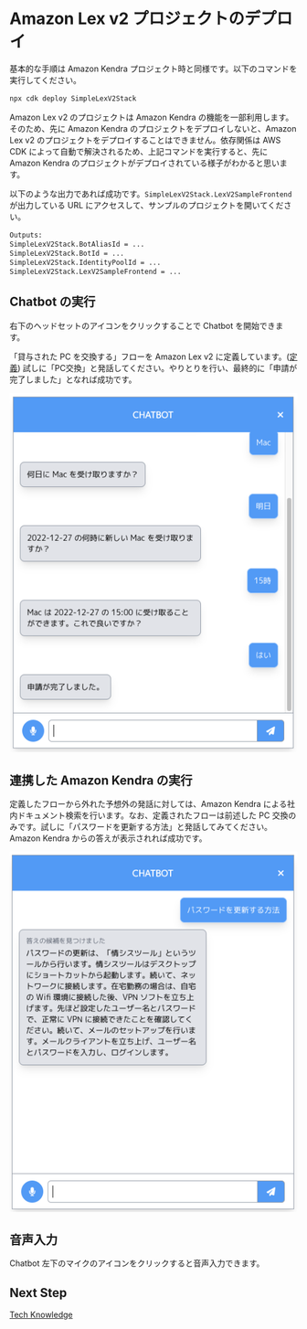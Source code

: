 # Amazon Lex v2 プロジェクトのデプロイ

基本的な手順は Amazon Kendra プロジェクト時と同様です。以下のコマンドを実行してください。

```bash
npx cdk deploy SimpleLexV2Stack
```

Amazon Lex v2 のプロジェクトは Amazon Kendra の機能を一部利用します。そのため、先に Amazon Kendra のプロジェクトをデプロイしないと、Amazon Lex v2 のプロジェクトをデプロイすることはできません。依存関係は AWS CDK によって自動で解決されるため、上記コマンドを実行すると、先に Amazon Kendra のプロジェクトがデプロイされている様子がわかると思います。

以下のような出力であれば成功です。`SimpleLexV2Stack.LexV2SampleFrontend` が出力している URL にアクセスして、サンプルのプロジェクトを開いてください。

```
Outputs:
SimpleLexV2Stack.BotAliasId = ...
SimpleLexV2Stack.BotId = ...
SimpleLexV2Stack.IdentityPoolId = ...
SimpleLexV2Stack.LexV2SampleFrontend = ...
```

## Chatbot の実行

右下のヘッドセットのアイコンをクリックすることで Chatbot を開始できます。

「貸与された PC を交換する」フローを Amazon Lex v2 に定義しています。([定義](/lib/simple-lexv2-stack.ts)) 試しに「PC交換」と発話してください。やりとりを行い、最終的に「申請が完了しました」となれば成功です。

![lexv2-pc-replacement.png](/imgs/lexv2-pc-replacement.png)

## 連携した Amazon Kendra の実行

定義したフローから外れた予想外の発話に対しては、Amazon Kendra による社内ドキュメント検索を行います。なお、定義されたフローは前述した PC 交換のみです。試しに「パスワードを更新する方法」と発話してみてください。Amazon Kendra からの答えが表示されれば成功です。

![lexv2-update-password.png](/imgs/lexv2-update-password.png)

## 音声入力

Chatbot 左下のマイクのアイコンをクリックすると音声入力できます。

## Next Step

[Tech Knowledge](/guide/05_TECH_KNOWLEDGE.md)
